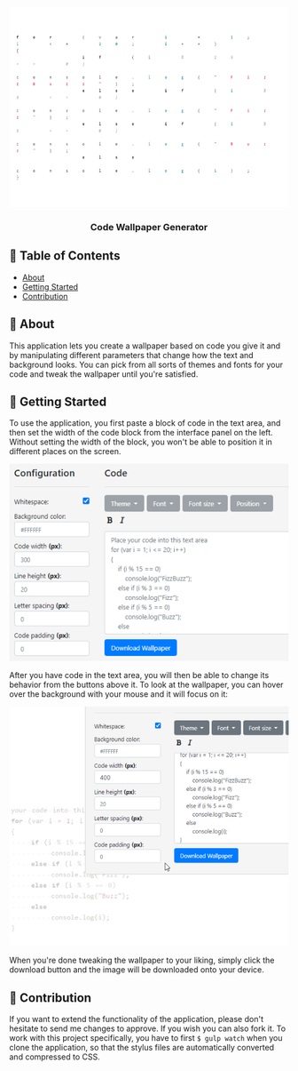 <p align="center">
  <a href="" rel="noopener">
 <img width=640px height=360px src="images/logo.png" alt="logo"></a>
</p>

<h3 align="center">Code Wallpaper Generator</h3>

## 📝 Table of Contents

* [About](#about)
* [Getting Started](#getting-started)
* [Contribution](#contribution)



## 🧐 About <a name = "about"></a>

This application lets you create a wallpaper based on code you give it and by manipulating different parameters that change how the text and background looks. You can pick from all sorts of themes and fonts for your code and tweak the wallpaper until you're satisfied.



## 🏁 Getting Started <a name = "getting-started"></a>

To use the application, you first paste a block of code in the text area, and then set the width of the code block from the interface panel on the left. Without setting the width of the block, you won't be able to position it in different places on the screen.

![](images/tutorial.png)

After you have code in the text area, you will then be able to change its behavior from the buttons above it. To look at the wallpaper, you can hover over the background with your mouse and it will focus on it:

![](images/focus.gif)

When you're done tweaking the wallpaper to your liking, simply click the download button and the image will be downloaded onto your device.

## 🎁 Contribution <a name = "contribution"></a>

If you want to extend the functionality of the application, please don't hesitate to send me changes to approve. If you wish you can also fork it. To work with this project specifically, you have to first ``$ gulp watch`` when you clone the application, so that the stylus files are automatically converted and compressed to CSS.
